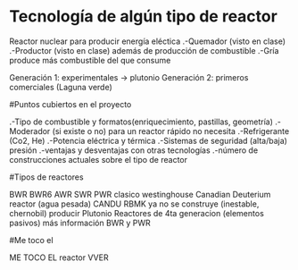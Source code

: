 # Tecnología de algún tipo de reactor

Reactor nuclear para producir energía eléctica
.-Quemador (visto en clase)
.-Productor (visto en clase) además de producción de combustible
.-Gría produce más combustible del que consume

Generación 1: experimentales -> plutonio
Generación 2: primeros comerciales (Laguna verde)

#Puntos cubiertos en el proyecto

.-Tipo de combustible y formatos(enriquecimiento, pastillas, geometría)
.-Moderador (si existe o no) para un reactor rápido no necesita
.-Refrigerante (Co2, He)
.-Potencia eléctrica y térmica
.-Sistemas de seguridad (alta/baja) presión
.-ventajas y desventajas con otras tecnologías
.-número de construcciones actuales sobre el tipo de reactor

#Tipos de reactores

BWR
BWR6
AWR
SWR
PWR clasico westinghouse
Canadian Deuterium reactor (agua pesada) CANDU
RBMK ya no se construye (inestable, chernobil) producir Plutonio
Reactores de 4ta generacion (elementos pasivos)
 más información BWR y PWR

#Me toco el

ME TOCO EL reactor VVER

